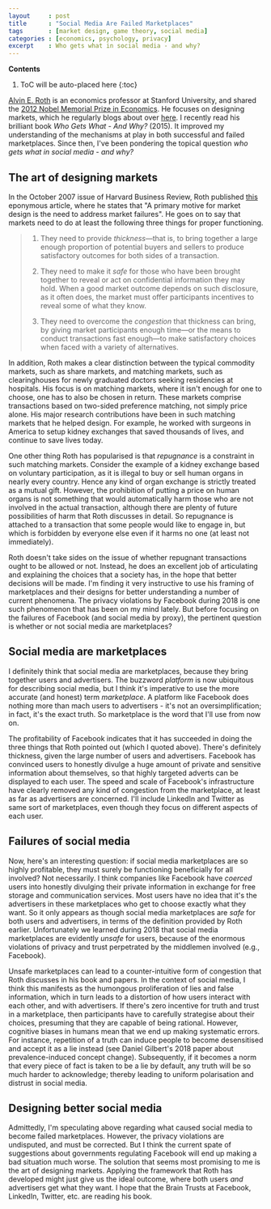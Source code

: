 ```yaml
---
layout     : post
title      : "Social Media Are Failed Marketplaces"
tags       : [market design, game theory, social media]
categories : [economics, psychology, privacy]
excerpt    : Who gets what in social media - and why?
---
```


**Contents**
1. ToC will be auto-placed here
{:toc}


[Alvin E. Roth][rothhome] is an economics professor at Stanford University, and
shared the [2012 Nobel Memorial Prize in Economics][rothnobel]. He focuses on
designing markets, which he regularly blogs about over [here][rothblog]. I
recently read his brilliant book *Who Gets What - And Why?* (2015). It improved
my understanding of the mechanisms at play in both successful and failed
marketplaces. Since then, I've been pondering the topical question *who gets
what in social media - and why?*

[rothhome]:  https://web.stanford.edu/~alroth/
[rothnobel]: https://www.nobelprize.org/prizes/economic-sciences/2012/roth/facts/
[rothblog]:  https://marketdesigner.blogspot.com/


## The art of designing markets

In the October 2007 issue of Harvard Business Review, Roth published
[this][rothpaper] eponymous article, where he states that "A primary motive for
market design is the need to address market failures". He goes on to say that
markets need to do at least the following three things for proper functioning.

> 1. They need to provide *thickness*—that is, to bring together a large enough
> proportion of potential buyers and sellers to produce satisfactory outcomes
> for both sides of a transaction.
>
> 2. They need to make it *safe* for those who have been brought together to
> reveal or act on confidential information they may hold. When a good market
> outcome depends on such disclosure, as it often does, the market must offer
> participants incentives to reveal some of what they know.
>
> 3. They need to overcome the *congestion* that thickness can bring, by giving
> market participants enough time—or the means to conduct transactions fast
> enough—to make satisfactory choices when faced with a variety of alternatives.

[rothpaper]: https://hbr.org/2007/10/the-art-of-designing-markets

In addition, Roth makes a clear distinction between the typical commodity
markets, such as share markets, and matching markets, such as clearinghouses
for newly graduated doctors seeking residencies at hospitals. His focus is on
matching markets, where it isn't enough for one to choose, one has to also be
chosen in return. These markets comprise transactions based on two-sided
preference matching, not simply price alone. His major research contributions
have been in such matching markets that he helped design. For example, he
worked with surgeons in America to setup kidney exchanges that saved thousands
of lives, and continue to save lives today.

One other thing Roth has popularised is that *repugnance* is a constraint in
such matching markets. Consider the example of a kidney exchange based on
voluntary participation, as it is illegal to buy or sell human organs in nearly
every country. Hence any kind of organ exchange is strictly treated as a mutual
gift. However, the prohibition of putting a price on human organs is not
something that would automatically harm those who are not involved in the
actual transaction, although there are plenty of future possibilities of harm
that Roth discusses in detail. So repugnance is attached to a transaction that
some people would like to engage in, but which is forbidden by everyone else
even if it harms no one (at least not immediately).

Roth doesn't take sides on the issue of whether repugnant transactions ought to
be allowed or not. Instead, he does an excellent job of articulating and
explaining the choices that a society has, in the hope that better decisions
will be made. I'm finding it very instructive to use his framing of
marketplaces and their designs for better understanding a number of current
phenomena. The privacy violations by Facebook during 2018 is one such
phenomenon that has been on my mind lately. But before focusing on the failures
of Facebook (and social media by proxy), the pertinent question is whether or
not social media are marketplaces?


## Social media are marketplaces

I definitely think that social media are marketplaces, because they bring
together users and advertisers. The buzzword *platform* is now ubiquitous for
describing social media, but I think it's imperative to use the more accurate
(and honest) term *marketplace*. A platform like Facebook does nothing more
than mach users to advertisers - it's not an oversimplification; in fact, it's
the exact truth. So marketplace is the word that I'll use from now on.

The profitability of Facebook indicates that it has succeeded in doing the
three things that Roth pointed out (which I quoted above). There's definitely
thickness, given the large number of users and advertisers. Facebook has
convinced users to honestly divulge a huge amount of private and sensitive
information about themselves, so that highly targeted adverts can be displayed
to each user. The speed and scale of Facebook's infrastructure have clearly
removed any kind of congestion from the marketplace, at least as far as
advertisers are concerned. I'll include LinkedIn and Twitter as same sort of
marketplaces, even though they focus on different aspects of each user.


## Failures of social media

Now, here's an interesting question: if social media marketplaces are so highly
profitable, they must surely be functioning beneficially for all involved? Not
necessarily. I think companies like Facebook have *coerced* users into honestly
divulging their private information in exchange for free storage and
communication services. Most users have no idea that it's the advertisers in
these marketplaces who get to choose exactly what they want. So it only appears
as though social media marketplaces are *safe* for both users and advertisers,
in terms of the definition provided by Roth earlier. Unfortunately we learned
during 2018 that social media marketplaces are evidently *unsafe* for users,
because of the enormous violations of privacy and trust perpetrated by the
middlemen involved (e.g., Facebook).

Unsafe marketplaces can lead to a counter-intuitive form of congestion that
Roth discusses in his book and papers. In the context of social media, I think
this manifests as the humongous proliferation of lies and false information,
which in turn leads to a distortion of how users interact with each other, and
with advertisers. If there's zero incentive for truth and trust in a
marketplace, then participants have to carefully strategise about their
choices, presuming that they are capable of being rational. However, cognitive
biases in humans mean that we end up making systematic errors. For instance,
repetition of a truth can induce people to become desensitised and accept it as
a lie instead (see Daniel Gilbert's 2018 paper about prevalence-induced concept
change). Subsequently, if it becomes a norm that every piece of fact is taken
to be a lie by default, any truth will be so much harder to acknowledge;
thereby leading to uniform polarisation and distrust in social media.


## Designing better social media

Admittedly, I'm speculating above regarding what caused social media to become
failed marketplaces. However, the privacy violations are undisputed, and must
be corrected. But I think the current spate of suggestions about governments
regulating Facebook will end up making a bad situation much worse. The solution
that seems most promising to me is the art of designing markets. Applying the
framework that Roth has developed might just give us the ideal outcome, where
both users *and* advertisers get what they want. I hope that the Brain Trusts
at Facebook, LinkedIn, Twitter, etc. are reading his book.
